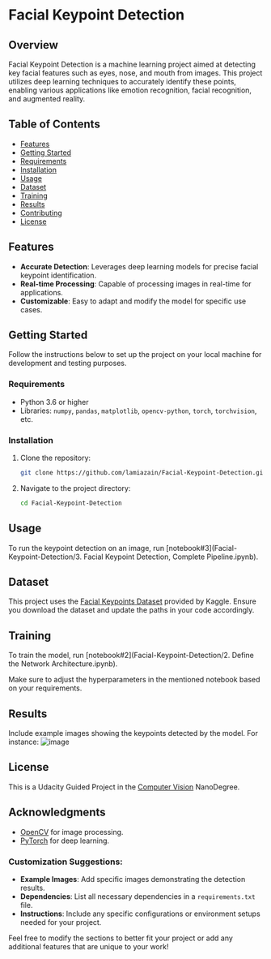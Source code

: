 
# Facial Keypoint Detection

## Overview
Facial Keypoint Detection is a machine learning project aimed at detecting key facial features such as eyes, nose, and mouth from images. This project utilizes deep learning techniques to accurately identify these points, enabling various applications like emotion recognition, facial recognition, and augmented reality.

## Table of Contents
- [Features](#features)
- [Getting Started](#getting-started)
- [Requirements](#requirements)
- [Installation](#installation)
- [Usage](#usage)
- [Dataset](#dataset)
- [Training](#training)
- [Results](#results)
- [Contributing](#contributing)
- [License](#license)

## Features
- **Accurate Detection**: Leverages deep learning models for precise facial keypoint identification.
- **Real-time Processing**: Capable of processing images in real-time for applications.
- **Customizable**: Easy to adapt and modify the model for specific use cases.

## Getting Started
Follow the instructions below to set up the project on your local machine for development and testing purposes.

### Requirements
- Python 3.6 or higher
- Libraries: `numpy`, `pandas`, `matplotlib`, `opencv-python`, `torch`, `torchvision`, etc.

### Installation
1. Clone the repository:
   ```bash
   git clone https://github.com/lamiazain/Facial-Keypoint-Detection.git
   ```
2. Navigate to the project directory:
   ```bash
   cd Facial-Keypoint-Detection
   ```


## Usage
To run the keypoint detection on an image, run [notebook#3](Facial-Keypoint-Detection/3. Facial Keypoint Detection, Complete Pipeline.ipynb).


## Dataset
This project uses the [Facial Keypoints Dataset](https://www.kaggle.com/c/facial-keypoints-detection/data) provided by Kaggle. Ensure you download the dataset and update the paths in your code accordingly.

## Training
To train the model, run [notebook#2](Facial-Keypoint-Detection/2. Define the Network Architecture.ipynb).

Make sure to adjust the hyperparameters in the mentioned notebook based on your requirements.

## Results
Include example images showing the keypoints detected by the model. For instance:
![image](https://github.com/user-attachments/assets/3b3f72d8-72fc-472b-b137-1e7cfa8bc85b)


## License
This is a Udacity Guided Project in the [Computer Vision](https://www.udacity.com/enrollment/nd891) NanoDegree.
## Acknowledgments
- [OpenCV](https://opencv.org/) for image processing.
- [PyTorch](https://pytorch.org/) for deep learning.


### Customization Suggestions:
- **Example Images**: Add specific images demonstrating the detection results.
- **Dependencies**: List all necessary dependencies in a `requirements.txt` file.
- **Instructions**: Include any specific configurations or environment setups needed for your project.

Feel free to modify the sections to better fit your project or add any additional features that are unique to your work!
